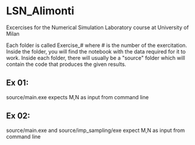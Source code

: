 # LSN_Alimonti
Excercises for the Numerical Simulation Laboratory course at University of Milan

Each folder is called Exercise_# where # is the number of the exercitation.
Inside the folder, you will find the notebook with the data required for it to work.
Inside each folder, there will usually be a "source" folder which will contain the code that produces the given results.

## Ex 01:
  source/main.exe expects M,N as input from command line
## Ex 02:
  source/main.exe and source/imp_sampling/exe expect M,N as input from command line
  
